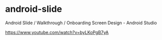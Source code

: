 # android-slide
Android Slide / Walkthrough / Onboarding Screen Design - Android Studio

https://www.youtube.com/watch?v=byLKoPgB7yA
